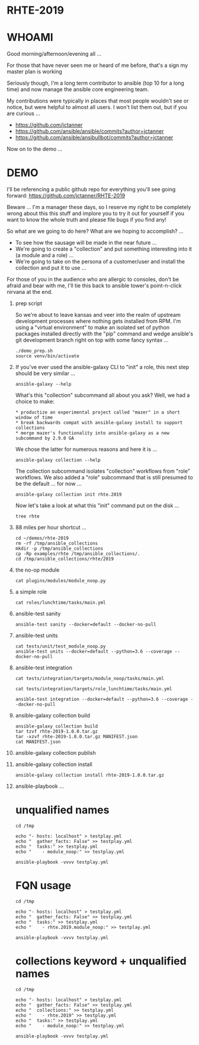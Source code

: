 # RHTE-2019

# WHOAMI

Good morning/afternoon/evening all ...

For those that have never seen me or heard of me before, that's a sign my master plan is working </dadjoke>

Seriously though, I'm a long term contributor to ansible (top 10 for a long time) and now manage the ansible core engineering team. 

My contributions were typically in places that most people wouldn't see or notice, but were helpful to almost all users. I won't list them out, but if you are curious ...

* https://github.com/jctanner
* https://github.com/ansible/ansible/commits?author=jctanner
* https://github.com/ansible/ansibullbot/commits?author=jctanner

Now on to the demo ...


# DEMO


I'll be referencing a public github repo for everything you'll see going forward: 
    https://github.com/jctanner/RHTE-2019

Beware ... I'm a manager these days, so I reserve my right to be completely wrong about this this stuff and implore you to try it out for yourself if you want to know the whole truth and please file bugs if you find any!

So what are we going to do here? What are we hoping to accomplish? ...

* To see how the sausage will be made in the near future ...
* We're going to create a "collection" and put something interesting into it (a module and a role) ...
* We're going to take on the persona of a customer/user and install the collection and put it to use ...

For those of you in the audience who are allergic to consoles, don't be afraid and bear with me, I'll tie this back to ansible tower's point-n-click nirvana at the end.



1. prep script 

	So we're about to leave kansas and veer into the realm of upstream development processes where nothing gets installed from RPM. I'm using a "virtual environment" to make an isolated set of python packages installed directly with the "pip" command and wedge ansible's git development branch right on top with some fancy syntax ...


    ```
    ./demo_prep.sh
    source venv/bin/activate
    ```

2. If you've ever used the ansible-galaxy CLI to "init" a role, this next step should be very similar ...


	```
	ansible-galaxy --help
	```


	What's this "collection" subcommand all about you ask? Well, we had a choice to make:
    ```
	* productize an experimental project called "mazer" in a short window of time
	* break backwards compat with ansible-galaxy install to support collections
	* merge mazer's functionality into ansible-galaxy as a new subcommand by 2.9.0 GA
    ```
	We chose the latter for numerous reasons and here it is ...


	```
	ansible-galaxy collection --help
	```

	
	The collection subcommand isolates "collection" workflows from "role" workflows. We also added a "role" subcommand that is still presumed to be the default ... for now ...


    ```
    ansible-galaxy collection init rhte.2019
    ```

	Now let's take a look at what this "init" command put on the disk ...


    ```
	tree rhte
    ```

3. 88 miles per hour shortcut ...


    ```
	cd ~/demos/rhte-2019
    rm -rf /tmp/ansible_collections
    mkdir -p /tmp/ansible_collections
    cp -Rp examples/rhte /tmp/ansible_collections/.
    cd /tmp/ansible_collections/rhte/2019
	```


4. the no-op module


    ```
    cat plugins/modules/module_noop.py
    ```


5. a simple role


    ```
    cat roles/lunchtime/tasks/main.yml
    ```


6. ansible-test sanity


    ```
    ansible-test sanity --docker=default --docker-no-pull
    ```

7. ansible-test units 


    ``` 
    cat tests/unit/test_module_noop.py
    ansible-test units --docker=default --python=3.6 --coverage --docker-no-pull
    ```


8. ansible-test integration

    ```
    cat tests/integration/targets/module_noop/tasks/main.yml

    cat tests/integration/targets/role_lunchtime/tasks/main.yml

    ansible-test integration --docker=default --python=3.6 --coverage --docker-no-pull
    ```

9. ansible-galaxy collection build

    ```
    ansible-galaxy collection build
    tar tzvf rhte-2019-1.0.0.tar.gz
    tar -xzvf rhte-2019-1.0.0.tar.gz MANIFEST.json
    cat MANIFEST.json
    ```

10. ansible-galaxy collection publish



11. ansible-galaxy collection install


    ```
    ansible-galaxy collection install rhte-2019-1.0.0.tar.gz
    ```

12. ansible-playbook ...

    # unqualified names
    ```
    cd /tmp

    echo "- hosts: localhost" > testplay.yml
    echo "  gather_facts: False" >> testplay.yml
    echo "  tasks:" >> testplay.yml
    echo "    - module_noop:" >> testplay.yml

    ansible-playbook -vvvv testplay.yml
    ```

    # FQN usage
    ```
    cd /tmp

    echo "- hosts: localhost" > testplay.yml
    echo "  gather_facts: False" >> testplay.yml
    echo "  tasks:" >> testplay.yml
    echo "    - rhte.2019.module_noop:" >> testplay.yml

    ansible-playbook -vvvv testplay.yml
    ```

    # collections keyword + unqualified names
    ```
    cd /tmp

    echo "- hosts: localhost" > testplay.yml
    echo "  gather_facts: False" >> testplay.yml
    echo "  collections:" >> testplay.yml
    echo "    - rhte.2019" >> testplay.yml
    echo "  tasks:" >> testplay.yml
    echo "    - module_noop:" >> testplay.yml

    ansible-playbook -vvvv testplay.yml
    ```

